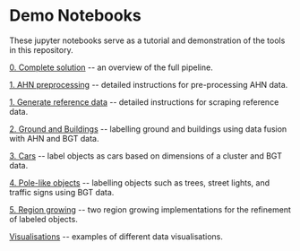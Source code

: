 # Demo Notebooks

These jupyter notebooks serve as a tutorial and demonstration of the tools in this repository.

[0. Complete solution](0.%20Complete%20solution.ipynb) -- an overview of the full pipeline.

[1. AHN preprocessing](1.%20AHN%20preprocessing.ipynb) -- detailed instructions for pre-processing AHN data.

[1. Generate reference data](1.%20Generate%20reference%20data.ipynb) -- detailed instructions for scraping reference data.

[2. Ground and Buildings](2.%20Ground%20and%20Buildings.ipynb) -- labelling ground and buildings using data fusion with AHN and BGT data.

[3. Cars](3.%20Cars.ipynb) -- label objects as cars based on dimensions of a cluster and BGT data.

[4. Pole-like objects](4.%20Pole-like%20objects.ipynb) -- labelling objects such as trees, street lights, and traffic signs using BGT data.

[5. Region growing](5.%20Region%20growing.ipynb) -- two region growing implementations for the refinement of labeled objects.

[Visualisations](Visualisations.ipynb) -- examples of different data visualisations.
